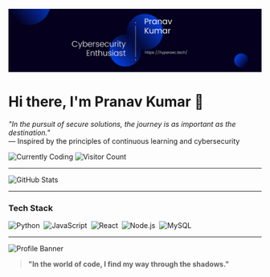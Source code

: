 ![Header bannner](https://github.com/Pranav2244/Pranav2244/blob/main/Pranav%20Kumar.png)

# Hi there, I'm Pranav Kumar 👋
*"In the pursuit of secure solutions, the journey is as important as the destination."*  
— Inspired by the principles of continuous learning and cybersecurity


  ![Currently Coding](https://img.shields.io/badge/Coding-Python-blue) ![Visitor Count](https://komarev.com/ghpvc/?username=Pranav2244&color=blue)

  ---


![GitHub Stats](https://github-readme-stats.vercel.app/api?username=Pranav2244&show_icons=true)

---


### Tech Stack
![Python](https://img.shields.io/badge/-Python-05122A?style=flat&logo=python)&nbsp;
![JavaScript](https://img.shields.io/badge/-JavaScript-05122A?style=flat&logo=javascript)&nbsp;
![React](https://img.shields.io/badge/-React-05122A?style=flat&logo=react)&nbsp;
![Node.js](https://img.shields.io/badge/-Node.js-05122A?style=flat&logo=node.js)&nbsp;
![MySQL](https://img.shields.io/badge/-MySQL-05122A?style=flat&logo=mysql)&nbsp;

---

![Profile Banner](https://media.giphy.com/media/3oKIPwoeGErMmaI43S/giphy.gif)

> **"In the world of code, I find my way through the shadows."**

